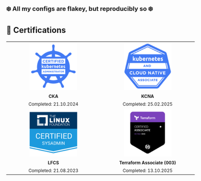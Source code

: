 ### ❄️ All my configs are flakey, but reproducibly so ❄️

## 🏅 Certifications

<table>
  <tr>
    <td align="center" width="25%">
      <a href="https://www.credly.com/badges/28e37dec-96a5-4fe6-8d76-65be1c523f84/public_url">
        <img src="./assets/badge_icons/cka.png" alt="CKA" width="128">
      </a><br/>
      <sub><b>CKA</b><br/>Completed: 21.10.2024</sub>
    </td>
    <td align="center" width="25%">
      <a href="https://www.credly.com/badges/049e88b2-04e6-4b00-b614-0983eb2effcd/public_url">
        <img src="./assets/badge_icons/KCNA.png" alt="KCNA" width="128">
      </a><br/>
      <sub><b>KCNA</b><br/>Completed: 25.02.2025</sub>
    </td>
  </tr>
  <tr>
    <td align="center" width="25%">
      <a href="https://www.credly.com/badges/8d5d14d9-0e74-4ef3-bf8e-11e54c6c5a40/public_url">
        <img src="./assets/badge_icons/LFCS.png" alt="LFCS" width="128">
      </a><br/>
      <sub><b>LFCS</b><br/>Completed: 21.08.2023</sub>
    </td>
    <td align="center" width="25%">
      <a href="https://www.credly.com/badges/cf638cbb-a5f5-4b0b-86cd-e0dbd696ece7/public_url">
        <img src="./assets/badge_icons/terraform-associate-003.png" alt="Terraform Associate (003)" width="128">
      </a><br/>
      <sub><b>Terraform Associate (003)</b><br/>Completed: 13.10.2025</sub>
    </td>
  </tr>
</table>
